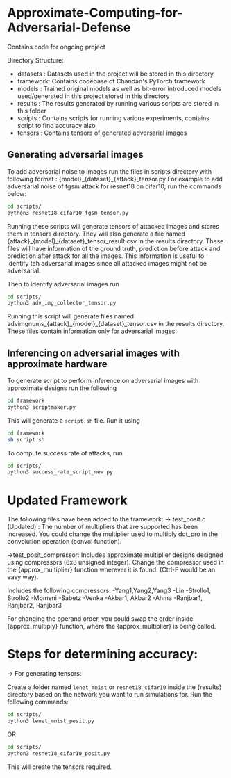 # Approximate-Computing-for-Adversarial-Defense

Contains code for ongoing project

Directory Structure:
- datasets : Datasets used in the project will be stored in this directory
- framework: Contains codebase of Chandan's PyTorch framework
- models   : Trained original models as well as bit-error introduced models used/generated in this project stored in this directory
- results  : The results generated by running various scripts are stored in this folder
- scripts  : Contains scripts for running various experiments, contains script to find accuracy also
- tensors  : Contains tensors of generated adversarial images

## Generating adversarial images

To add adversarial noise to images run the files in scripts directory with following format : {model}\_{dataset}\_{attack}\_tensor.py
For example to add adversarial noise of fgsm attack for resnet18 on cifar10, run the commands below:
```bash
cd scripts/
python3 resnet18_cifar10_fgsm_tensor.py
```
Running these scripts will generate tensors of attacked images and stores them in tensors directory. They will also generate a file named {attack}\_{model}\_{dataset}\_tensor\_result.csv in the results directory. These files will have information of the ground truth, prediction before attack and prediction after attack for all the images. This information is useful to identify teh adversarial images since all attacked images might not be adversarial.

Then to identify adversarial images run
```bash
cd scripts/
python3 adv_img_collector_tensor.py
```
Running this script will generate files named advimgnums_{attack}\_{model}\_{dataset}\_tensor.csv in the results directory. These files contain information only for adversarial images.

## Inferencing on adversarial images with approximate hardware
To generate script to perform inference on adversarial images with approximate designs run the following
```bash
cd framework
python3 scriptmaker.py
```

This will generate a `script.sh` file. Run it using
```bash
cd framework
sh script.sh
```

To compute success rate of attacks, run
```bash
cd scripts/
python3 success_rate_script_new.py
```

# Updated Framework
The following files have been added to the framework:
-> test_posit.c (Updated) : The number of multipliers that are supported has been increased. You could change the multiplier used to multiply dot_pro in the convolution operation (convol function).

->test_posit_compressor: Includes approximate multiplier designs designed using compressors (8x8 unsigned integer). Change the compressor used in the {approx_multiplier} function wherever it is found. (Ctrl-F would be an easy way).

Includes the following compressors:
-Yang1,Yang2,Yang3
-Lin
-Strollo1, Strollo2
-Momeni
-Sabetz
-Venka
-Akbar1, Akbar2
-Ahma
-Ranjbar1, Ranjbar2, Ranjbar3

For changing the operand order, you could swap the order inside {approx_multiply} function, where the {approx_multiplier} is being called.


# Steps for determining accuracy:
-> For generating tensors:

Create a folder named `lenet_mnist` or `resnet18_cifar10` inside the {results} directory based on the network you want to run simulations for. Run the following commands:

```bash
cd scripts/
python3 lenet_mnist_posit.py
```
OR
```bash
cd scripts/
python3 resnet18_cifar10_posit.py
```

This will create the tensors required.
